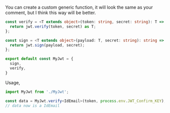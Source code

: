 You can create a custom generic function, it will look the same as your comment, but I think this way will be better.

```ts
const verify = <T extends object>(token: string, secret: string): T => {
  return jwt.verify(token, secret) as T;
};

const sign = <T extends object>(payload: T, secret: string): string => {
  return jwt.sign(payload, secret);
};

export default const MyJwt = {
  sign,
  verify,
}
```

Usage,

```ts
import MyJwt from './MyJwt';

const data = MyJwt.verify<IdEmail>(token, process.env.JWT_Confirm_KEY);
// data now is a IdEmail
```
